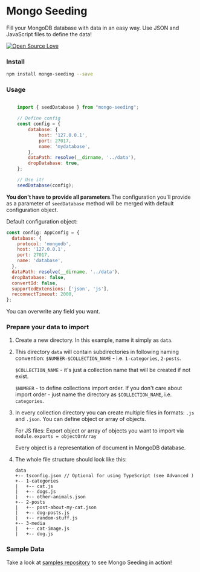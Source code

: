 # Mongo Seeding
Fill your MongoDB database with data in an easy way. Use JSON and JavaScript files to define the data!

[![Open Source Love](https://badges.frapsoft.com/os/mit/mit.svg?v=102)](https://github.com/ellerbrock/open-source-badge/)

### Install
```bash
npm install mongo-seeding --save
```

### Usage
```javascript

    import { seedDatabase } from "mongo-seeding";

    // Define config
    const config = {
        database: {
            host: '127.0.0.1',
            port: 27017,
            name: 'mydatabase',
        },
        dataPath: resolve(__dirname, '../data'),
        dropDatabase: true,
    };    

    // Use it!
    seedDatabase(config);

```

**You don't have to provide all parameters**.The configuration you'll provide as a parameter of `seedDatabase` method will be merged with default configuration object.

Default configuration object:

```javascript
const config: AppConfig = {
  database: {
    protocol: 'mongodb',
    host: '127.0.0.1',
    port: 27017,
    name: 'database',
  },
  dataPath: resolve(__dirname, '../data'),
  dropDatabase: false,
  convertId: false,
  supportedExtensions: ['json', 'js'],
  reconnectTimeout: 2000,
};
```

You can overwrite any field you want.

### Prepare your data to import

1. Create a new directory. In this example, name it simply as `data`.
1. This directory `data` will contain subdirectories in following naming convention: `$NUMBER-$COLLECTION_NAME` - i.e. `1-categories`, `2-posts`.

    `$COLLECTION_NAME` - it's just a collection name that will be created if not exist.

    `$NUMBER` - to define collections import order.  If you don't care about import order - just name the directory as `$COLLECTION_NAME`, i.e. `categories`.   

1. In every collection directory you can create multiple files in formats: `.js` and `.json`. You can define object or array of objects.

    For JS files: Export object or array of objects you want to import via `module.exports = objectOrArray`

    Every object is a representation of document in MongoDB database.

1. The whole file structure should look like this:

    ```
    data
    +-- tsconfig.json // Optional for using TypeScript (see Advanced )
    +-- 1-categories
    |   +-- cat.js
    |   +-- dogs.js
    |   +-- other-animals.json
    +-- 2-posts
    |   +-- post-about-my-cat.json
    |   +-- dog-posts.js
    |   +-- random-stuff.js
    +-- 3-media
    |   +-- cat-image.js
    |   +-- dog.js
    ```

 ### Sample Data
 Take a look at [samples repository](https://github.com/pkosiec/mongo-seeding-samples) to see Mongo Seeding in action! 
